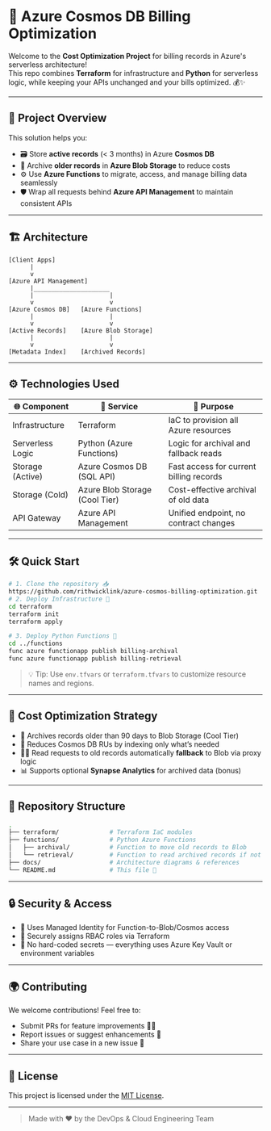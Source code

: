# 🚀 Azure Cosmos DB Billing Optimization

Welcome to the **Cost Optimization Project** for billing records in Azure's serverless architecture!\
This repo combines **Terraform** for infrastructure and **Python** for serverless logic, while keeping your APIs unchanged and your bills optimized. 💰✨

---

## 🧩 Project Overview

This solution helps you:

- 🗃️ Store **active records** (< 3 months) in Azure **Cosmos DB**
- 🧊 Archive **older records** in **Azure Blob Storage** to reduce costs
- ⚙️ Use **Azure Functions** to migrate, access, and manage billing data seamlessly
- 🛡️ Wrap all requests behind **Azure API Management** to maintain consistent APIs

---

## 🏗️ Architecture

```text
[Client Apps]
      |
      v
[Azure API Management]
      |_____________________
      |                     |
      v                     v
[Azure Cosmos DB]   [Azure Functions]
      |                     |
      v                     v
[Active Records]    [Azure Blob Storage]
      |                     |
      v                     v
[Metadata Index]    [Archived Records]
```



---

## ⚙️ Technologies Used

| 🌐 Component     | 💼 Service                     | 🧠 Purpose                              |
| ---------------- | ------------------------------ | --------------------------------------- |
| Infrastructure   | Terraform                      | IaC to provision all Azure resources    |
| Serverless Logic | Python (Azure Functions)       | Logic for archival and fallback reads   |
| Storage (Active) | Azure Cosmos DB (SQL API)      | Fast access for current billing records |
| Storage (Cold)   | Azure Blob Storage (Cool Tier) | Cost-effective archival of old data     |
| API Gateway      | Azure API Management           | Unified endpoint, no contract changes   |

---

## 🛠️ Quick Start

```bash
# 1. Clone the repository 📥
https://github.com/rithwicklink/azure-cosmos-billing-optimization.git
# 2. Deploy Infrastructure 🚀
cd terraform
terraform init
terraform apply

# 3. Deploy Python Functions 🐍
cd ../functions
func azure functionapp publish billing-archival
func azure functionapp publish billing-retrieval
```

> 💡 Tip: Use `env.tfvars` or `terraform.tfvars` to customize resource names and regions.

---

## 💸 Cost Optimization Strategy

- 🧹 Archives records older than 90 days to Blob Storage (Cool Tier)
- 🧮 Reduces Cosmos DB RUs by indexing only what’s needed
- 🧑‍💻 Read requests to old records automatically **fallback** to Blob via proxy logic
- 📊 Supports optional **Synapse Analytics** for archived data (bonus)

---

## 📂 Repository Structure

```bash
.
├── terraform/              # Terraform IaC modules
├── functions/              # Python Azure Functions
│   ├── archival/           # Function to move old records to Blob
│   └── retrieval/          # Function to read archived records if not found in Cosmos
├── docs/                   # Architecture diagrams & references
└── README.md               # This file 📘
```

---

## 🔒 Security & Access

- 🧾 Uses Managed Identity for Function-to-Blob/Cosmos access
- 🔐 Securely assigns RBAC roles via Terraform
- 🚫 No hard-coded secrets — everything uses Azure Key Vault or environment variables

---

## 🌍 Contributing

We welcome contributions! Feel free to:

- Submit PRs for feature improvements 🧑‍💻
- Report issues or suggest enhancements 🐞
- Share your use case in a new issue 💬

---

## 📜 License

This project is licensed under the [MIT License](LICENSE).

---

> Made with ❤️ by the DevOps & Cloud Engineering Team

